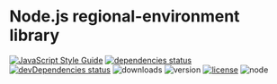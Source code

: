 # Node.js regional-environment library
[![JavaScript Style Guide](https://img.shields.io/badge/code%20style-standard-brightgreen.svg)](http://standardjs.com/)
[![dependencies status](https://david-dm.org/ksxnodemodules/regional-environment.svg)](https://david-dm.org/ksxnodemodules/regional-environment#info=dependencies)
[![devDependencies status](https://david-dm.org/ksxnodemodules/regional-environment/dev-status.svg)](https://david-dm.org/ksxnodemodules/regional-environment#info=devDependencies)
![downloads](https://img.shields.io/npm/dt/regional-environment.svg)
![version](https://img.shields.io/npm/v/regional-environment.svg)
[![license](https://img.shields.io/npm/l/regional-environment.svg)](http://spdx.org/licenses/MIT)
![node](https://img.shields.io/node/v/regional-environment.svg)
